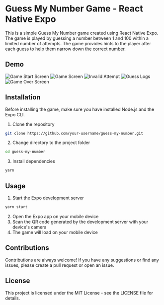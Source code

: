 # Guess My Number Game - React Native Expo

This is a simple Guess My Number game created using React Native Expo. The game is played by guessing a number between 1 and 100 within a limited number of attempts. The game provides hints to the player after each guess to help them narrow down the correct number.

## Demo

![Game Start Screen](https://user-images.githubusercontent.com/72348711/226542359-75af3d94-5d72-4fc8-a638-a42b42dc4e9e.jpg)
![Game Screen](https://user-images.githubusercontent.com/72348711/226542465-866140ba-7d8d-469c-b455-c6354a78daf6.jpg)
![Invalid Attempt](https://user-images.githubusercontent.com/72348711/226542567-82c1c14d-4a37-422a-81ad-28779d2be7cc.jpg)
![Guess Logs](https://user-images.githubusercontent.com/72348711/226542665-b3e94b65-fc82-4b18-b794-f935cfdc1206.jpg)
![Game Over Screen](https://user-images.githubusercontent.com/72348711/226542765-a8bbe9c1-2aa3-4b92-939d-ac3abfed7738.jpg)

## Installation

Before installing the game, make sure you have installed Node.js and the Expo CLI.

1. Clone the repository

```bash
git clone https://github.com/your-username/guess-my-number.git
```

2. Change directory to the project folder

```bash
cd guess-my-number
```

3. Install dependencies

```bash
yarn
```

## Usage

1. Start the Expo development server

```bash
yarn start
```

2. Open the Expo app on your mobile device
3. Scan the QR code generated by the development server with your device's camera
4. The game will load on your mobile device

## Contributions

Contributions are always welcome! If you have any suggestions or find any issues, please create a pull request or open an issue.

## License

This project is licensed under the MIT License - see the LICENSE file for details.
